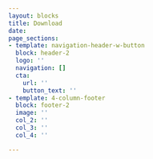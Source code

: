 ```yaml
---
layout: blocks
title: Download
date: 
page_sections:
- template: navigation-header-w-button
  block: header-2
  logo: ''
  navigation: []
  cta:
    url: ''
    button_text: ''
- template: 4-column-footer
  block: footer-2
  image: ''
  col_2: ''
  col_3: ''
  col_4: ''

---
```

